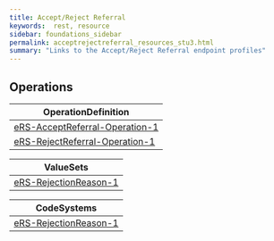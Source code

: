 ```yaml
---
title: Accept/Reject Referral
keywords:  rest, resource
sidebar: foundations_sidebar
permalink: acceptrejectreferral_resources_stu3.html
summary: "Links to the Accept/Reject Referral endpoint profiles"
---
```


## Operations ##

|OperationDefinition| 
|-------|
|[eRS-AcceptReferral-Operation-1](https://fhir.nhs.uk/STU3/OperationDefinition/eRS-AcceptReferral-Operation-1/_history/1.0)| 
|[eRS-RejectReferral-Operation-1](https://fhir.nhs.uk/STU3/OperationDefinition/eRS-RejectReferral-Operation-1/_history/1.0)| 


|ValueSets|
|-------|
|[eRS-RejectionReason-1](https://fhir.nhs.uk/STU3/ValueSet/eRS-RejectionReason-1/_history/1.0)|

|CodeSystems|
|-------|
|[eRS-RejectionReason-1](https://fhir.nhs.uk/STU3/CodeSystem/eRS-RejectionReason-1/_history/1.0)|